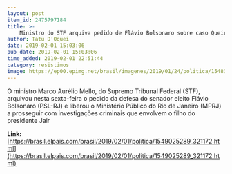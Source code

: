 ```yaml
---
layout: post
item_id: 2475797184
title: >-
    Ministro do STF arquiva pedido de Flávio Bolsonaro sobre caso Queiroz e mantém investigação no Rio
author: Tatu D'Oquei
date: 2019-02-01 15:03:06
pub_date: 2019-02-01 15:03:06
time_added: 2019-02-01 22:51:44
category: resistimos
image: https://ep00.epimg.net/brasil/imagenes/2019/01/24/politica/1548370587_148791_1548371528_rrss_normal.jpg
---
```


O ministro Marco Aurélio Mello, do Supremo Tribunal Federal (STF), arquivou nesta sexta-feira o pedido da defesa do senador eleito Flávio Bolsonaro (PSL-RJ) e liberou o Ministério Público do Rio de Janeiro (MPRJ) a prosseguir com investigações criminais que envolvem o filho do presidente Jair

**Link:** [https://brasil.elpais.com/brasil/2019/02/01/politica/1549025289_321172.html](https://brasil.elpais.com/brasil/2019/02/01/politica/1549025289_321172.html)

